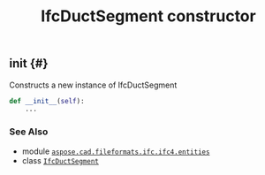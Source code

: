 ﻿---
title: IfcDuctSegment constructor
second_title: Aspose.CAD for Python via .NET API References
description: 
type: docs
weight: 10
url: /python-net/aspose.cad.fileformats.ifc.ifc4.entities/ifcductsegment/__init__/
is_root: false
---

## __init__ {#}

Constructs a new instance of IfcDuctSegment



```python
def __init__(self):
    ...
```





### See Also
* module [`aspose.cad.fileformats.ifc.ifc4.entities`](../../)
* class [`IfcDuctSegment`](/cad/python-net/aspose.cad.fileformats.ifc.ifc4.entities/ifcductsegment)
